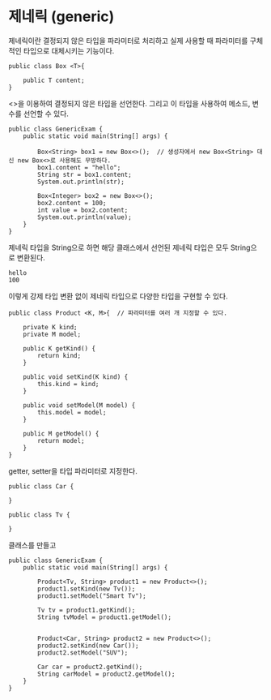 # 제네릭 (generic)

제네릭이란 결정되지 않은 타입을 파라미터로 처리하고 실제 사용할 때 파라미터를 구체적인 타입으로 대체시키는 기능이다.

```
public class Box <T>{

    public T content;
}
```
<>을 이용하여 결정되지 않은 타입을 선언한다. 그리고 이 타입을 사용하여 메소드, 변수를 선언할 수 있다.

```
public class GenericExam {
    public static void main(String[] args) {

        Box<String> box1 = new Box<>();  // 생성자에서 new Box<String> 대신 new Box<>로 사용해도 무방하다.
        box1.content = "hello";
        String str = box1.content;
        System.out.println(str);

        Box<Integer> box2 = new Box<>();
        box2.content = 100;
        int value = box2.content;
        System.out.println(value);
    }
}
```
제네릭 타입을 String으로 하면 해당 클래스에서 선언된 제네릭 타입은 모두 String으로 변환된다.

```
hello
100
```
이렇게 강제 타입 변환 없이 제네릭 타입으로 다양한 타입을 구현할 수 있다.

```
public class Product <K, M>{  // 파라미터를 여러 개 지정할 수 있다.

    private K kind;
    private M model;

    public K getKind() {
        return kind;
    }

    public void setKind(K kind) {
        this.kind = kind;
    }

    public void setModel(M model) {
        this.model = model;
    }

    public M getModel() {
        return model;
    }
}
```
getter, setter을 타입 파라미터로 지정한다.

```
public class Car {
    
}
```
```
public class Tv {
    
}
```
클래스를 만들고

```
public class GenericExam {
    public static void main(String[] args) {

        Product<Tv, String> product1 = new Product<>();
        product1.setKind(new Tv());
        product1.setModel("Smart Tv");

        Tv tv = product1.getKind();
        String tvModel = product1.getModel();


        Product<Car, String> product2 = new Product<>();
        product2.setKind(new Car());
        product2.setModel("SUV");

        Car car = product2.getKind();
        String carModel = product2.getModel();
    }
}
```
